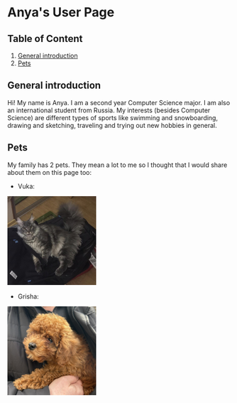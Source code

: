 # Anya's User Page

## Table of Content
1. [General introduction](#general-introduction)
2. [Pets](#pets)

## General introduction

Hi! My name is Anya. I am a second year Computer Science major. 
I am also an international student from Russia. My interests 
(besides Computer Science) are different types of sports like
swimming and snowboarding, drawing and sketching, traveling 
and trying out new hobbies in general.

## Pets 

My family has 2 pets. They mean a lot to me so I thought that I would share about them on this page too:

- Vuka:

<img src ="./assets/vuka.jpg" style="height:200px; width:200px "/>

- Grisha:

<img src ="./assets/grisha.jpg" style="height:200px; width:200px "/>


